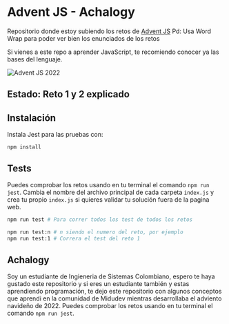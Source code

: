 # Advent JS - Achalogy
Repositorio donde estoy subiendo los retos de [Advent JS](https://adventjs.dev/)
Pd: Usa Word Wrap para poder ver bien los enunciados de los retos

Si vienes a este repo a aprender JavaScript, te recomiendo conocer ya las bases del lenguaje.

![Advent JS 2022](https://i.imgur.com/HUihoze.jpg)

## Estado: Reto 1 y 2 explicado

## Instalación

Instala Jest para las pruebas con:

```npm install```

## Tests

Puedes comprobar los retos usando en tu terminal el comando `npm run jest`. Cambia el nombre del archivo principal de cada carpeta `index.js` y crea tu propio `index.js` si quieres validar tu solución fuera de la pagina web.

```bash
npm run test # Para correr todos los test de todos los retos

npm run test:n # n siendo el numero del reto, por ejemplo
npm run test:1 # Correra el test del reto 1
```

## Achalogy

Soy un estudiante de Ingieneria de Sistemas Colombiano, espero te haya gustado este repositorio y si eres un estudiante también y estas aprendiendo programación, te dejo este repositorio con algunos conceptos que aprendi en la comunidad de Midudev mientras desarrollaba el adviento navideño de 2022.
Puedes comprobar los retos usando en tu terminal el comando `npm run jest`.
